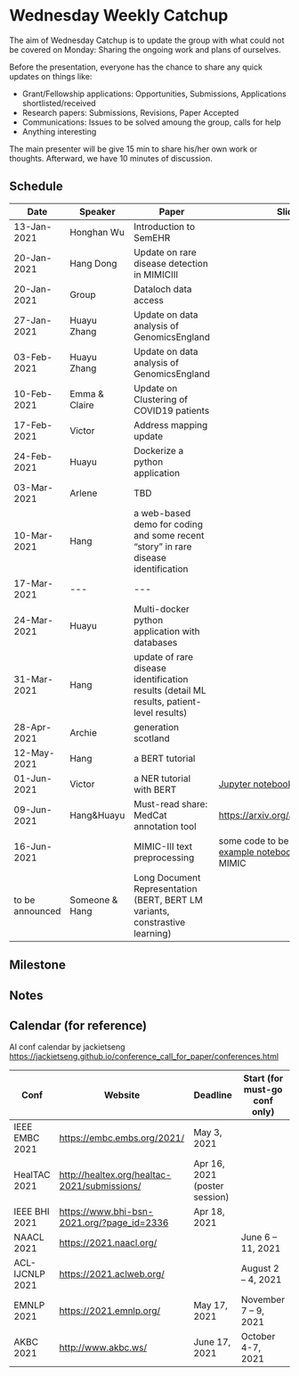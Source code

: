 # Wednesday Weekly Catchup

The aim of Wednesday Catchup is to update the group with what could not be covered on Monday: Sharing the ongoing work and plans of ourselves.

Before the presentation, everyone has the chance to share any quick updates on things like:
* Grant/Fellowship applications: Opportunities, Submissions, Applications shortlisted/received
* Research papers: Submissions, Revisions, Paper Accepted
* Communications: Issues to be solved amoung the group, calls for help
* Anything interesting


The main presenter will be give 15 min to share his/her own work or thoughts. Afterward, we have 10 minutes of discussion.

## Schedule

| Date       | Speaker   | Paper                                                                                                                                              | Slides |
|------------|-----------|----------------------------------------------------------------------------------------------------------------------------------------------------|--------|
| 13-Jan-2021 | Honghan Wu | Introduction to SemEHR|  |
| 20-Jan-2021 | Hang Dong | Update on rare disease detection in MIMICIII |  | 
| 20-Jan-2021 | Group | Dataloch data access |   |
| 27-Jan-2021 | Huayu Zhang | Update on data analysis of GenomicsEngland |  |
| 03-Feb-2021 | Huayu Zhang | Update on data analysis of GenomicsEngland |  |
| 10-Feb-2021 | Emma & Claire | Update on Clustering of COVID19 patients |  |
| 17-Feb-2021 | Victor | Address mapping update |  |
| 24-Feb-2021 | Huayu | Dockerize a python application |  |
| 03-Mar-2021 | Arlene | TBD |  |
| 10-Mar-2021 | Hang | a web-based demo for coding and some recent “story” in rare disease identification |  |
| 17-Mar-2021 | --- | --- |  | 
| 24-Mar-2021 | Huayu | Multi-docker python application with databases |  | 
| 31-Mar-2021 | Hang | update of rare disease identification results (detail ML results, patient-level results) | |
| 28-Apr-2021 | Archie | generation scotland |
| 12-May-2021 | Hang | a BERT tutorial | |
| 01-Jun-2021 | Victor | a NER tutorial with BERT | [Jupyter notebook](https://uoe-my.sharepoint.com/:u:/g/personal/vsuarez_ed_ac_uk/EXs0NplwfvZOm1XMvr2uNksBxmHZANP2UUeUKGUQyiJsaw?e=5SyVIX) |
| 09-Jun-2021 | Hang&Huayu | Must-read share: MedCat annotation tool | https://arxiv.org/abs/1912.10166 |
| 16-Jun-2021 |  | MIMIC-III text preprocessing | some code to be added, also [an example notebook](https://github.com/jamesmullenbach/caml-mimic/blob/master/notebooks/dataproc_mimic_III.ipynb) from CAML-MIMIC |
| to be announced | Someone & Hang | Long Document Representation (BERT, BERT LM variants, constrastive learning) | |

## Milestone


## Notes

## Calendar (for reference)
AI conf calendar by jackietseng https://jackietseng.github.io/conference_call_for_paper/conferences.html

| Conf      | Website   | Deadline | Start (for must-go conf only)|
|------------|----------------------------------------------------------------------------------------------------------------------------------------------------|--------|--------|
|IEEE EMBC 2021| https://embc.embs.org/2021/| May 3, 2021| |
|HealTAC 2021| http://healtex.org/healtac-2021/submissions/| Apr 16, 2021 (poster session)| |
|IEEE BHI 2021| https://www.bhi-bsn-2021.org/?page_id=2336| Apr 18, 2021| |
|NAACL 2021| https://2021.naacl.org/ | | June 6 – 11, 2021 |
|ACL-IJCNLP 2021| https://2021.aclweb.org/ | | August 2 – 4, 2021 |
|EMNLP 2021| https://2021.emnlp.org/ | May 17, 2021 | November 7 – 9, 2021 |
|AKBC 2021| http://www.akbc.ws/ | June 17, 2021  | October 4-7, 2021 |
